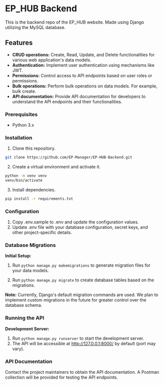 # EP_HUB Backend

This is the backend repo of the EP_HUB website.
Made using Django utilizing the MySQL database.

## Features

* **CRUD operations:** Create, Read, Update, and Delete functionalities for various web application's data models.
* **Authentication:** Implement user authentication using mechanisms like JWT.
* **Permissions:** Control access to API endpoints based on user roles or permissions.
* **Bulk operations:** Perform bulk operations on data models. For example, bulk create.
* **API documentation:** Provide API documentation for developers to understand the API endpoints and their functionalities.

### Prerequisites

* Python 3.x

### Installation

1. Clone this repository.
```bash
git clone https://github.com/EP-Manager/EP-HUB-Backend.git
```

2. Create a virtual environment and activate it.
```bash
python -m venv venv
venv/bin/activate
```
3. Install dependencies.
```bash
pip install -r requirements.txt
```

### Configuration

1. Copy .env.sample to .env and update the configuration values.
2. Update .env file with your database configuration, secret keys, and other project-specific details.

### Database Migrations

**Initial Setup:**

1. Run `python manage.py makemigrations` to generate migration files for your data models.

2. Run `python manage.py migrate` to create database tables based on the migrations.

**Note:** Currently, Django's default migration commands are used. We plan to implement custom migrations in the future for greater control over the database schema.

### Running the API

**Development Server:**

1. Run `python manage.py runserver` to start the development server.
2. The API will be accessible at http://127.0.0.1:8000/ by default (port may vary).

### API Documentation

Contact the project maintainers to obtain the API documentation. A Postman collection will be provided for testing the API endpoints.